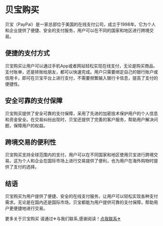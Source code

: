 # 贝宝购买

贝宝（PayPal）是一家总部位于美国的在线支付公司，成立于1998年。它为个人和企业提供了便捷、安全的支付服务，用户可以在不同的国家和地区进行跨境交易。

## 便捷的支付方式

贝宝购买让用户可以通过手机App或者网站轻松实现在线支付，无论是购买商品、支付账单，还是转账给朋友，都可以快速完成。用户只需要绑定自己的银行账户或信用卡，即可在贝宝平台上进行支付，不需要频繁输入银行卡信息，提高了支付的便捷性。

## 安全可靠的支付保障

贝宝购买提供了安全可靠的支付保障，采用了先进的加密技术保护用户的个人信息和资金安全。在交易纠纷出现时，贝宝还提供了完善的客户服务，帮助用户解决问题，保障用户的权益。

## 跨境交易的便利性

贝宝购买支持全球范围内的支付，用户可以在不同国家和地区使用贝宝进行跨境交易。这为个人和企业在国际市场上进行交易提供了便利，也为用户在海外购物时提供了支付的选择。

## 结语

贝宝购买为用户提供了便捷、安全的在线支付服务，让用户可以轻松实现各种支付需求。无论是在国内还是国际市场，贝宝都能为用户提供可靠的支付保障，帮助用户更便捷地进行交易。

更多关于贝宝购买 请通过✈与我们联系,感谢阅读！[点我联系✈](https://s.k02.cc)